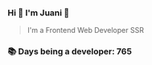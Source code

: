 ### Hi 👋 I&#39;m Juani 🦁

> I&#39;m a Frontend Web Developer SSR

### 📚 Days being a developer: 765
